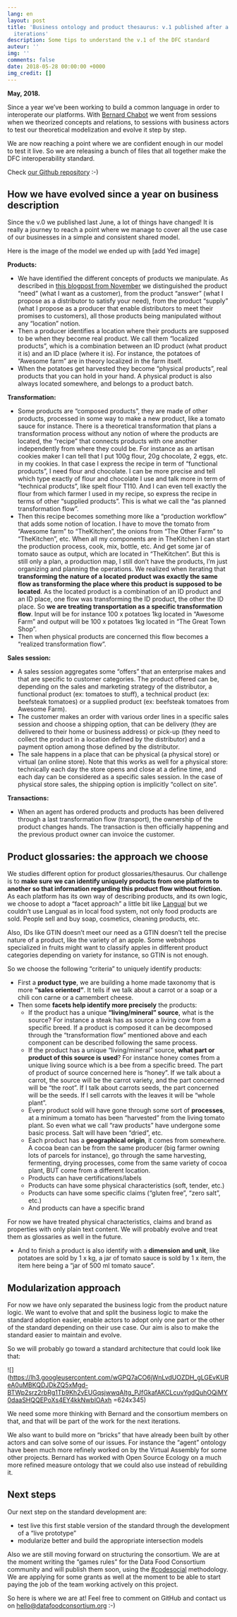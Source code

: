 ```yaml
---
lang: en
layout: post
title: 'Business ontology and product thesaurus: v.1 published after a year of regular
  iterations'
description: Some tips to understand the v.1 of the DFC standard
auteur: ''
img: ''
comments: false
date: 2018-05-28 00:00:00 +0000
img_credit: []
---
```

**May, 2018.** 

Since a year we’ve been working to build a common language in order to interoperate our platforms. With [Bernard Chabot](https://www.linkedin.com/in/chabotbernard/) we went from sessions when we theorized concepts and relations, to sessions with business actors to test our theoretical modelization and evolve it step by step.

We are now reaching a point where we are confident enough in our model to test it live. So we are releasing a bunch of files that all together make the DFC interoperability standard.

Check [our Github repository](https://github.com/datafoodconsortium/ontology) :-)

## How we have evolved since a year on business description

Since the v.0 we published last June, a lot of things have changed! It is really a journey to reach a point where we manage to cover all the use case of our businesses in a simple and consistent shared model.

Here is the image of the model we ended up with \[add Yed image\]

**Products:** 

* We have identified the different concepts of products we manipulate. As described in [this blogpost from November](http://datafoodconsortium.org/blog/product-ontologies-how-business-invariants-apply-also-to-the-food-system) we distinguished the product “need” (what I want as a customer), from the product “answer” (what I propose as a distributor to satisfy your need), from the product “supply” (what I propose as a producer that enable distributors to meet their promises to customers), all those products being manipulated without any “location” notion. 
* Then a producer identifies a location where their products are supposed to be when they become real product. We call them “localized products”, which is a combination between an ID product (what product it is) and an ID place (where it is). For instance, the potatoes of “Awesome farm” are in theory localized in the farm itself.
* When the potatoes get harvested they become “physical products”, real products that you can hold in your hand. A physical product is also always located somewhere, and belongs to a product batch.

**Transformation:**

* Some products are “composed products”, they are made of other products, processed in some way to make a new product, like a tomato sauce for instance. There is a theoretical transformation that plans a transformation process without any notion of where the products are located, the “recipe” that connects products with one another independently from where they could be. For instance as an artisan cookies maker I can tell that I put 100g flour, 20g chocolate, 2 eggs, etc. in my cookies. In that case I express the recipe in term of “functional products”, I need flour and chocolate. I can be more precise and tell which type exactly of flour and chocolate I use and talk more in term of “technical products”, like spelt flour T110. And I can even tell exactly the flour from which farmer I used in my recipe, so express the recipe in terms of other “supplied products”. This is what we call the “as planned transformation flow”.
* Then this recipe becomes something more like a “production workflow” that adds some notion of location. I have to move the tomato from “Awesome farm” to “TheKitchen”, the onions from “The Other Farm” to “TheKitchen”, etc. When all my components are in TheKitchen I can start the production process, cook, mix, bottle, etc. And get some jar of tomato sauce as output, which are located in “TheKitchen”. But this is still only a plan, a production map, I still don’t have the products, I’m just organizing and planning the operations. We realized when iterating that **transforming the nature of a located product was exactly the same flow as transforming the place where this product is supposed to be located**. As the located product is a combination of an ID product and an ID place, one flow was transforming the ID product, the other the ID place. So **we are treating transportation as a specific transformation flow**. Input will be for instance 100 x potatoes 1kg located in “Awesome Farm” and output will be 100 x potatoes 1kg located in “The Great Town Shop”.
* Then when physical products are concerned this flow becomes a “realized transformation flow”.

**Sales session:**

* A sales session aggregates some “offers” that an enterprise makes and that are specific to customer categories. The product offered can be, depending on the sales and marketing strategy of the distributor, a functional product (ex: tomatoes to stuff), a technical product (ex: beefsteak tomatoes) or a supplied product (ex: beefsteak tomatoes from Awesome Farm).
* The customer makes an order with various order lines in a specific sales session and choose a shipping option, that can be delivery (they are delivered to their home or business address) or pick-up (they need to collect the product in a location defined by the distributor) and a payment option among those defined by the distributor.
* The sale happens in a place that can be physical (a physical store) or virtual (an online store). Note that this works as well for a physical store: technically each day the store opens and close at a define time, and each day can be considered as a specific sales session. In the case of physical store sales, the shipping option is implicitly “collect on site”.

**Transactions:**

* When an agent has ordered products and products has been delivered through a last transformation flow (transport), the ownership of the product changes hands. The transaction is then officially happening and the previous product owner can invoice the customer.

## Product glossaries: the approach we choose

We studies different option for product glossaries/thesaurus. Our challenge is to **make sure we can identify uniquely products from one platform to another so that information regarding this product flow without friction.** As each platform has its own way of describing products, and its own logic, we choose to adopt a “facet approach” a little bit like [Langual](http://www.langual.org/langual_Thesaurus.asp) but we couldn’t use Langual as in local food system, not only food products are sold. People sell and buy soap, cosmetics, cleaning products, etc.

Also, IDs like GTIN doesn’t meet our need as a GTIN doesn’t tell the precise nature of a product, like the variety of an apple. Some webshops specialized in fruits might want to classify apples in different product categories depending on variety for instance, so GTIN is not enough.

So we choose the following “criteria” to uniquely identify products:

* First a **product type**, we are building a home made taxonomy that is more **“sales oriented”**. It tells if we talk about a carrot or a soap or a chili con carne or a camembert cheese.
* Then some **facets help identify more precisely** the products:
  * If the product has a unique **“living/mineral” source**, what is the source? For instance a steak has as source a living cow from a specific breed. If a product is composed it can be decomposed through the “transformation flow” mentioned above and each component can be described following the same process.
  * If the product has a unique “living/mineral” source, **what part or product of this source is used**? For instance honey comes from a unique living source which is a bee from a specific breed. The part of product of source concerned here is “honey”. If we talk about a carrot, the source will be the carrot variety, and the part concerned will be “the root”. If I talk about carrots seeds, the part concerned will be the seeds. If I sell carrots with the leaves it will be “whole plant”.
  * Every product sold will have gone through some sort of **processes**, at a minimum a tomato has been “harvested” from the living tomato plant. So even what we call “raw products” have undergone some basic process. Salt will have been “dried”, etc.
  * Each product has a **geographical origin**, it comes from somewhere. A cocoa bean can be from the same producer (big farmer owning lots of parcels for instance), go through the same harvesting, fermenting, drying processes, come from the same variety of cocoa plant, BUT come from a different location.
  * Products can have certifications/labels
  * Products can have some physical characteristics (soft, tender, etc.)
  * Products can have some specific claims (“gluten free”, “zero salt”, etc.)
  * And products can have a specific brand

For now we have treated physical characteristics, claims and brand as properties with only plain text content. We will probably evolve and treat them as glossaries as well in the future.

* And to finish a product is also identify with a **dimension and unit**, like potatoes are sold by 1 x kg, a jar of tomato sauce is sold by 1 x item, the item here being a “jar of 500 ml tomato sauce”.

## Modularization approach

For now we have only separated the business logic from the product nature logic. We want to evolve that and split the business logic to make the standard adoption easier, enable actors to adopt only one part or the other of the standard depending on their use case. Our aim is also to make the standard easier to maintain and evolve.

So we will probably go toward a standard architecture that could look like that:

![](https://lh3.googleusercontent.com/wGPQ7aCO6jWnLvdUOZDH_gLGEvKUReA0uMBKQDJDkZQ5xMgd-BTWp2srz2rbRg1Tb9Kh2vEUGqsjwwqAItg_PJfGkafAKCLcuvYgdQuhOQiMY0daaSHQQEPoXs4EY4kkNwblOAxh =624x345)

We need some more thinking with Bernard and the consortium members on that, and that will be part of the work for the next iterations.

We also want to build more on “bricks” that have already been built by other actors and can solve some of our issues. For instance the “agent” ontology have been much more refinely worked on by the Virtual Assembly for some other projects. Bernard has worked with Open Source Ecology on a much more refined measure ontology that we could also use instead of rebuilding it.

## Next steps

Our next step on the standard development are:

* test live this first stable version of the standard through the development of a “live prototype”
* modularize better and build the appropriate intersection models

Also we are still moving forward on structuring the consortium. We are at the moment writing the “games rules” for the Data Food Consortium community and will publish them soon, using the [#codesocial](http://codesocial.org/) methodology. We are applying for some grants as well at the moment to be able to start paying the job of the team working actively on this project.

So here is where we are at! Feel free to comment on GitHub and contact us on [hello@datafoodconsortium.org](mailto:hello@datafoodconsortium.org) :-)